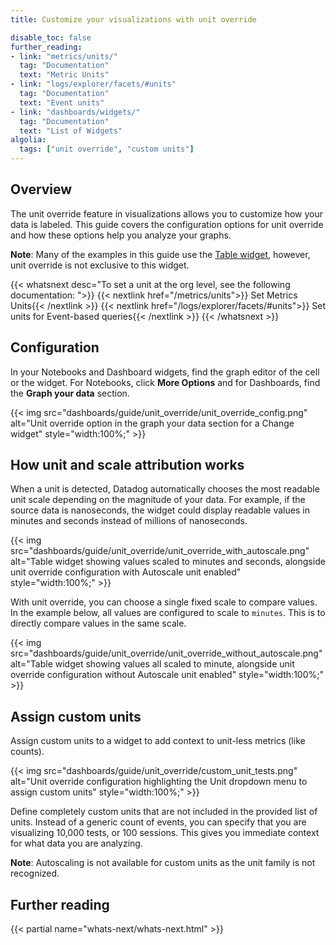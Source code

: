```yaml
---
title: Customize your visualizations with unit override

disable_toc: false
further_reading:
- link: "metrics/units/"
  tag: "Documentation"
  text: "Metric Units"
- link: "logs/explorer/facets/#units"
  tag: "Documentation"
  text: "Event units"
- link: "dashboards/widgets/"
  tag: "Documentation"
  text: "List of Widgets"
algolia:
  tags: ["unit override", "custom units"]
---
```


## Overview

The unit override feature in visualizations allows you to customize how your data is labeled. This guide covers the configuration options for unit override and how these options help you analyze your graphs.

**Note**: Many of the examples in this guide use the [Table widget][1], however, unit override is not exclusive to this widget.

{{< whatsnext desc="To set a unit at the org level, see the following documentation: ">}}
    {{< nextlink href="/metrics/units">}} Set Metrics Units{{< /nextlink >}}
    {{< nextlink href="/logs/explorer/facets/#units">}} Set units for Event-based queries{{< /nextlink >}}
{{< /whatsnext >}}

## Configuration

In your Notebooks and Dashboard widgets, find the graph editor of the cell or the widget. For Notebooks, click **More Options** and for Dashboards, find the **Graph your data** section.

{{< img src="dashboards/guide/unit_override/unit_override_config.png" alt="Unit override option in the graph your data section for a Change widget" style="width:100%;" >}}

## How unit and scale attribution works

When a unit is detected, Datadog automatically chooses the most readable unit scale depending on the magnitude of your data. For example, if the source data is nanoseconds, the widget could display readable values in minutes and seconds instead of millions of nanoseconds.

{{< img src="dashboards/guide/unit_override/unit_override_with_autoscale.png" alt="Table widget showing values scaled to minutes and seconds, alongside unit override configuration with Autoscale unit enabled" style="width:100%;" >}}

With unit override, you can choose a single fixed scale to compare values. In the example below, all values are configured to scale to `minutes`. This is to directly compare values in the same scale.

{{< img src="dashboards/guide/unit_override/unit_override_without_autoscale.png" alt="Table widget showing values all scaled to minute, alongside unit override configuration without Autoscale unit enabled" style="width:100%;" >}}

## Assign custom units

Assign custom units to a widget to add context to unit-less metrics (like counts).

{{< img src="dashboards/guide/unit_override/custom_unit_tests.png" alt="Unit override configuration highlighting the Unit dropdown menu to assign custom units" style="width:100%;" >}}

Define completely custom units that are not included in the provided list of units. Instead of a generic count of events, you can specify that you are visualizing 10,000 tests, or 100 sessions. This gives you immediate context for what data you are analyzing.

**Note**: Autoscaling is not available for custom units as the unit family is not recognized.

## Further reading

{{< partial name="whats-next/whats-next.html" >}}

[1]: https://docs.datadoghq.com/dashboards/widgets/table/
